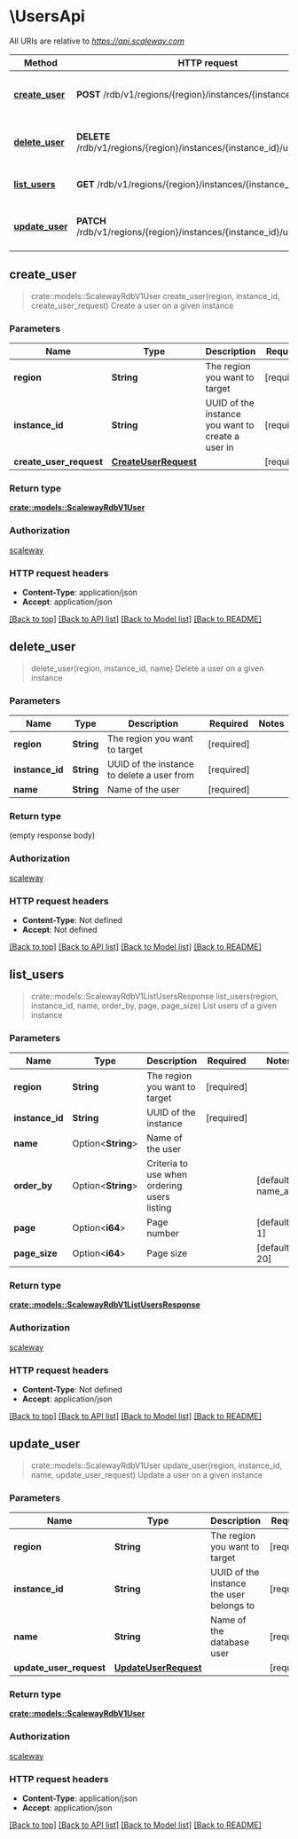 # \UsersApi

All URIs are relative to *https://api.scaleway.com*

Method | HTTP request | Description
------------- | ------------- | -------------
[**create_user**](UsersApi.md#create_user) | **POST** /rdb/v1/regions/{region}/instances/{instance_id}/users | Create a user on a given instance
[**delete_user**](UsersApi.md#delete_user) | **DELETE** /rdb/v1/regions/{region}/instances/{instance_id}/users/{name} | Delete a user on a given instance
[**list_users**](UsersApi.md#list_users) | **GET** /rdb/v1/regions/{region}/instances/{instance_id}/users | List users of a given instance
[**update_user**](UsersApi.md#update_user) | **PATCH** /rdb/v1/regions/{region}/instances/{instance_id}/users/{name} | Update a user on a given instance



## create_user

> crate::models::ScalewayRdbV1User create_user(region, instance_id, create_user_request)
Create a user on a given instance

### Parameters


Name | Type | Description  | Required | Notes
------------- | ------------- | ------------- | ------------- | -------------
**region** | **String** | The region you want to target | [required] |
**instance_id** | **String** | UUID of the instance you want to create a user in | [required] |
**create_user_request** | [**CreateUserRequest**](CreateUserRequest.md) |  | [required] |

### Return type

[**crate::models::ScalewayRdbV1User**](scaleway.rdb.v1.User.md)

### Authorization

[scaleway](../README.md#scaleway)

### HTTP request headers

- **Content-Type**: application/json
- **Accept**: application/json

[[Back to top]](#) [[Back to API list]](../README.md#documentation-for-api-endpoints) [[Back to Model list]](../README.md#documentation-for-models) [[Back to README]](../README.md)


## delete_user

> delete_user(region, instance_id, name)
Delete a user on a given instance

### Parameters


Name | Type | Description  | Required | Notes
------------- | ------------- | ------------- | ------------- | -------------
**region** | **String** | The region you want to target | [required] |
**instance_id** | **String** | UUID of the instance to delete a user from | [required] |
**name** | **String** | Name of the user | [required] |

### Return type

 (empty response body)

### Authorization

[scaleway](../README.md#scaleway)

### HTTP request headers

- **Content-Type**: Not defined
- **Accept**: Not defined

[[Back to top]](#) [[Back to API list]](../README.md#documentation-for-api-endpoints) [[Back to Model list]](../README.md#documentation-for-models) [[Back to README]](../README.md)


## list_users

> crate::models::ScalewayRdbV1ListUsersResponse list_users(region, instance_id, name, order_by, page, page_size)
List users of a given instance

### Parameters


Name | Type | Description  | Required | Notes
------------- | ------------- | ------------- | ------------- | -------------
**region** | **String** | The region you want to target | [required] |
**instance_id** | **String** | UUID of the instance | [required] |
**name** | Option<**String**> | Name of the user |  |
**order_by** | Option<**String**> | Criteria to use when ordering users listing |  |[default to name_asc]
**page** | Option<**i64**> | Page number |  |[default to 1]
**page_size** | Option<**i64**> | Page size |  |[default to 20]

### Return type

[**crate::models::ScalewayRdbV1ListUsersResponse**](scaleway.rdb.v1.ListUsersResponse.md)

### Authorization

[scaleway](../README.md#scaleway)

### HTTP request headers

- **Content-Type**: Not defined
- **Accept**: application/json

[[Back to top]](#) [[Back to API list]](../README.md#documentation-for-api-endpoints) [[Back to Model list]](../README.md#documentation-for-models) [[Back to README]](../README.md)


## update_user

> crate::models::ScalewayRdbV1User update_user(region, instance_id, name, update_user_request)
Update a user on a given instance

### Parameters


Name | Type | Description  | Required | Notes
------------- | ------------- | ------------- | ------------- | -------------
**region** | **String** | The region you want to target | [required] |
**instance_id** | **String** | UUID of the instance the user belongs to | [required] |
**name** | **String** | Name of the database user | [required] |
**update_user_request** | [**UpdateUserRequest**](UpdateUserRequest.md) |  | [required] |

### Return type

[**crate::models::ScalewayRdbV1User**](scaleway.rdb.v1.User.md)

### Authorization

[scaleway](../README.md#scaleway)

### HTTP request headers

- **Content-Type**: application/json
- **Accept**: application/json

[[Back to top]](#) [[Back to API list]](../README.md#documentation-for-api-endpoints) [[Back to Model list]](../README.md#documentation-for-models) [[Back to README]](../README.md)

